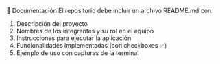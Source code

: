 📄 Documentación
El repositorio debe incluir un archivo README.md con:
1. Descripción del proyecto
2. Nombres de los integrantes y su rol en el equipo
3. Instrucciones para ejecutar la aplicación
4. Funcionalidades implementadas (con checkboxes ✅)
5. Ejemplo de uso con capturas de la terminal
